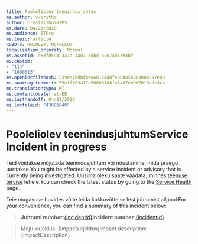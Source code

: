 ```yaml
---
title: Pooleliolev teenindusjuhtum
ms.author: v-crytho
author: CrystalThomasMS
ms.date: 04/21/2020
ms.audience: ITPro
ms.topic: article
ROBOTS: NOINDEX, NOFOLLOW
localization_priority: Normal
ms.assetid: e63fd594-347a-4a07-8dbd-a7074d6398bf
ms.custom:
- "114"
- "1600013"
ms.openlocfilehash: 539ed1bdbfbea60124d8fe05885b00900a597e83
ms.sourcegitcommit: 55eff703a17e500681d8fa6a87eb067019ade3cc
ms.translationtype: MT
ms.contentlocale: et-EE
ms.lasthandoff: 04/22/2020
ms.locfileid: "43681640"
---
```

# <a name="service-incident-in-progress"></a><span data-ttu-id="9c223-102">Pooleliolev teenindusjuhtum</span><span class="sxs-lookup"><span data-stu-id="9c223-102">Service Incident in progress</span></span>

<span data-ttu-id="9c223-103">Teid võidakse mõjutada teenindusjuhtum või nõustamine, mida praegu uuritakse.</span><span class="sxs-lookup"><span data-stu-id="9c223-103">You might be affected by a service incident or advisory that is currently being investigated.</span></span> <span data-ttu-id="9c223-104">Uusima oleku saate vaadata, minnes [teenuse tervise](https://admin.microsoft.com/adminportal/home#/servicehealth) lehele.</span><span class="sxs-lookup"><span data-stu-id="9c223-104">You can check the latest status by going to the [Service Health](https://admin.microsoft.com/adminportal/home#/servicehealth) page.</span></span>
  
<span data-ttu-id="9c223-105">Teie mugavuse huvides võite leida kokkuvõtte sellest juhtumist allpool:</span><span class="sxs-lookup"><span data-stu-id="9c223-105">For your convenience, you can find a summary of this incident below:</span></span>
  
> <span data-ttu-id="9c223-106">**Juhtumi number:**[{incidentid}](https://admin.microsoft.com/adminportal/home#/servicehealth)</span><span class="sxs-lookup"><span data-stu-id="9c223-106">**Incident number:**[{IncidentId}](https://admin.microsoft.com/adminportal/home#/servicehealth)</span></span>
    
> <span data-ttu-id="9c223-107">Mõju kirjeldus: {Impactkirjeldus}</span><span class="sxs-lookup"><span data-stu-id="9c223-107">Impact description: {ImpactDescription}</span></span>
